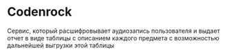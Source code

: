 # Codenrock
Сервис, который расшифровывает аудиозапись пользователя и выдает отчет в виде таблицы с описанием каждого предмета с возможностью дальнейшей выгрузки этой таблицы